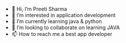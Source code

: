 - 👋 Hi, I’m Preeti Sharma
- 👀 I’m interested in application development
- 🌱 I’m currently learning java & python
- 💞️ I’m looking to collaborate on learning JAVA
- 📫 How to reach me a best app developer

<!---
ps916660/ps916660 is a ✨ special ✨ repository because its `README.md` (this file) appears on your GitHub profile.
You can click the Preview link to take a look at your changes.
--->
